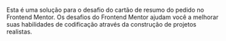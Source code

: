 Esta é uma solução para o desafio do cartão de resumo do pedido no Frontend Mentor. Os desafios do Frontend Mentor ajudam você a melhorar suas habilidades de codificação através da construção de projetos realistas.
